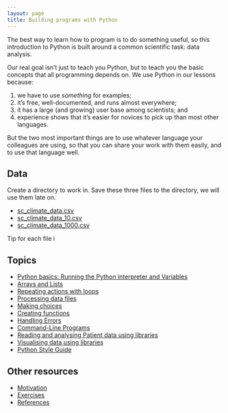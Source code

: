 ```yaml
---
layout: page
title: Building programs with Python
---
```


The best way to learn how to program is to do something useful, so this introduction to Python is built around a common scientific task: data analysis.

Our real goal isn’t just to teach you Python, but to teach you the basic concepts that all programming depends on. We use Python in our lessons because:

1. we have to use *something* for examples;
2. it’s free, well-documented, and runs almost everywhere;
3. it has a large (and growing) user base among scientists; and
4. experience shows that it’s easier for novices to pick up than most other languages.

But the two most important things are to use whatever language your colleagues are using, so that you can share your work with them easily, and to use that language well.

## Data
Create a directory to work in. Save these three files to the directory, we will use them late on.

* [sc_climate_data.csv](./data/sc_climate_data.csv)
* [sc_climate_data_10.csv](./data/sc_climate_data_10.csv)
* [sc_climate_data_1000.csv](./data/sc_climate_data_1000.csv)

Tip for each file i

## Topics

*  [Python basics: Running the Python interpreter and Variables](01-basic.html)
*  [Arrays and Lists](02-lists.html)
*  [Repeating actions with loops](03-loops.html)
*  [Processing data files](04-files.html)
*  [Making choices](05-cond.html)
*  [Creating functions](06-functions.html)
*  [Handling Errors](07-errors.html)
*  [Command-Line Programs](08-cmdline.html)
*  [Reading and analysing Patient data using libraries](09-numpy.html)
*  [Visualising data using libraries](10-matplotlib.html)
*  [Python Style Guide](11-Python-style-guide.html)

## Other resources

*  [Motivation](motivation.html)
*  [Exercises](Challenges.html)
*  [References](../../reference.html)
